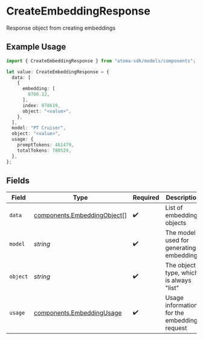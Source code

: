 # CreateEmbeddingResponse

Response object from creating embeddings

## Example Usage

```typescript
import { CreateEmbeddingResponse } from "atoma-sdk/models/components";

let value: CreateEmbeddingResponse = {
  data: [
    {
      embedding: [
        8700.12,
      ],
      index: 978619,
      object: "<value>",
    },
  ],
  model: "PT Cruiser",
  object: "<value>",
  usage: {
    promptTokens: 461479,
    totalTokens: 780529,
  },
};
```

## Fields

| Field                                                                      | Type                                                                       | Required                                                                   | Description                                                                |
| -------------------------------------------------------------------------- | -------------------------------------------------------------------------- | -------------------------------------------------------------------------- | -------------------------------------------------------------------------- |
| `data`                                                                     | [components.EmbeddingObject](../../models/components/embeddingobject.md)[] | :heavy_check_mark:                                                         | List of embedding objects                                                  |
| `model`                                                                    | *string*                                                                   | :heavy_check_mark:                                                         | The model used for generating embeddings                                   |
| `object`                                                                   | *string*                                                                   | :heavy_check_mark:                                                         | The object type, which is always "list"                                    |
| `usage`                                                                    | [components.EmbeddingUsage](../../models/components/embeddingusage.md)     | :heavy_check_mark:                                                         | Usage information for the embeddings request                               |
